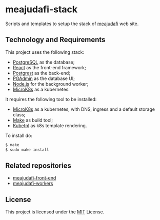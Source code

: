 # meajudafi-stack

Scripts and templates to setup the stack of [meajudafi](meajudafi.com.br) web site.

Technology and Requirements
----

This project uses the following stack:

- [PostgreSQL](https://www.postgresql.org/) as the database;
- [React](https://reactjs.org/) as the front-end framework;
- [Postgrest](http://postgrest.org) as the back-end;
- [PGAdmin](https://www.pgadmin.org/) as the database UI;
- [Node.js](https://nodejs.org) for the background worker;
- [MicroK8s](https://microk8s.io/) as a kubernetes.

It requires the following tool to be installed:

- [MicroK8s](https://microk8s.io/) as a kubernetes, with DNS, ingress and a default storage class;
- [Make](https://www.gnu.org/software/make/) as build tool;
- [Kubetpl](https://github.com/shyiko/kubetpl) as k8s template rendering.

To install do:

```sh
$ make
$ sudo make install
```

## Related repositories

- [meajudafi-front-end](https://github.com/conradoqg/meajudafi-front-end)
- [meajudafi-workers](https://github.com/conradoqg/meajudafi-workers)

License
----
This project is licensed under the [MIT](LICENSE.md) License.